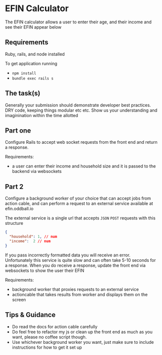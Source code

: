 # EFIN Calculator

The EFIN calculator allows a user to enter their age, and their income and see their EFIN appear below

## Requirements

Ruby, rails, and node installed

To get application running

* `npm install`
* `bundle exec rails s`

## The task(s)

Generally your submission should demonstrate developer best practices. DRY code, keeping things modular etc etc. Show us your understanding and imaginination within the time allotted

## Part one

Configure Rails to accept web socket requests from the front end and return a response.

Requirements:

* a user can enter their income and household size and it is passed to the backend via websockets

## Part 2

Configure a background worker of your choice that can accept jobs from action cable, and can perform a request to an external service  available at efin.oddball.io

The external service is a single url that accepts `JSON` `POST` requests with this structure

```json
{
  "household": 1, // num
  "income":  2 // num
}

```

If you pass incorrectly formatted data you will receive an error.
Unfortunately this service is quite slow and can often take 5-10 seconds for a response.
When you do receive a response, update the front end via websockets to show the user their EFIN

Requirements:

* background worker that proxies requests to an external service
* actioncable that takes results from worker and displays them on the screen

## Tips & Guidance

* Do read the docs for action cable carefully
* Do feel free to refactor my js or clean up the front end as much as you want, please no coffee script though.
* Use whichever background worker you want, just make sure to include instructions for how to get it set up
